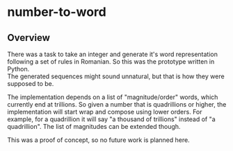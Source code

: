 # number-to-word
## Overview
There was a task to take an integer and generate it's word representation following a set of rules in Romanian.
So this was the prototype written in Python.  
The generated sequences might sound unnatural, but that is how they were supposed to be.  

The implementation depends on a list of "magnitude/order" words, which currently end at trillions.
So given a number that is quadrillions or higher, the implementation will start wrap and compose using lower orders.
For example, for a quadrillion it will say "a thousand of trillions" instead of "a quadrillion".
The list of magnitudes can be extended though.

This was a proof of concept, so no future work is planned here.
